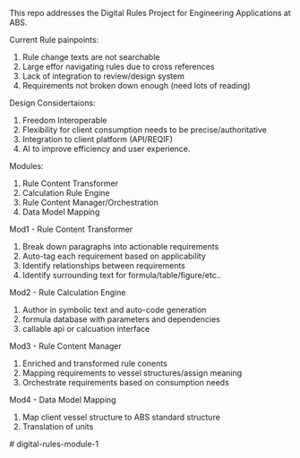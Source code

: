 This repo addresses the Digital Rules Project for Engineering Applications at ABS.

Current Rule painpoints:

1. Rule change texts are not searchable
2. Large effor navigating rules due to cross references
3. Lack of integration to review/design system
4. Requirements not broken down enough (need lots of reading)

Design Considertaions:
1. Freedom Interoperable
2. Flexibility for client consumption needs to be precise/authoritative
3. Integration to client platform (API/REQIF)
4. AI to improve efficiency and user experience.

Modules:

1. Rule Content Transformer
3. Calculation Rule Engine
4. Rule Content Manager/Orchestration
5. Data Model Mapping

Mod1 - Rule Content Transformer
1. Break down paragraphs into actionable requirements
2. Auto-tag each requirement based on applicability
3. Identify relationships between requirements
4. Identify surrounding text for formula/table/figure/etc..

Mod2 - Rule Calculation Engine
1. Author in symbolic text and auto-code generation
2. formula database with parameters and dependencies
3. callable api or calcuation interface

Mod3 - Rule Content Manager
1. Enriched and transformed rule conents
2. Mapping requirements to vessel structures/assign meaning
3. Orchestrate requirements based on consumption needs

Mod4 - Data Model Mapping
1. Map client vessel structure to ABS standard structure
2. Translation of units
   
#   d i g i t a l - r u l e s - m o d u l e - 1  
 